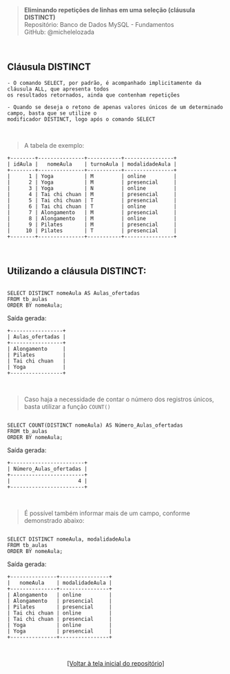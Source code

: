 > **Eliminando repetições de linhas em uma seleção (cláusula DISTINCT)**     
> Repositório: Banco de Dados MySQL - Fundamentos  
> GitHub: @michelelozada
&nbsp;

&nbsp;  
## Cláusula DISTINCT
```
- O comando SELECT, por padrão, é acompanhado implicitamente da cláusula ALL, que apresenta todos
os resultados retornados, ainda que contenham repetições

- Quando se deseja o retono de apenas valores únicos de um determinado campo, basta que se utilize o 
modificador DISTINCT, logo após o comando SELECT
```

&nbsp;

> A tabela de exemplo:
```
+--------+---------------+-----------+----------------+
| idAula |   nomeAula    | turnoAula | modalidadeAula |
+--------+---------------+-----------+----------------+
|      1 | Yoga          | M         | online         |
|      2 | Yoga          | M         | presencial     |
|      3 | Yoga          | N         | online         |
|      4 | Tai chi chuan | M         | presencial     |
|      5 | Tai chi chuan | T         | presencial     |
|      6 | Tai chi chuan | T         | online         |
|      7 | Alongamento   | M         | presencial     |
|      8 | Alongamento   | M         | online         |
|      9 | Pilates       | M         | presencial     |
|     10 | Pilates       | T         | presencial     |
+--------+---------------+-----------+----------------+
```

&nbsp;
     
## Utilizando a cláusula DISTINCT:

```mysql

SELECT DISTINCT nomeAula AS Aulas_ofertadas
FROM tb_aulas
ORDER BY nomeAula;
```

Saída gerada:
```
+-----------------+
| Aulas_ofertadas |
+-----------------+
| Alongamento     |
| Pilates         |
| Tai chi chuan   |
| Yoga            |
+-----------------+
```

&nbsp;
     
> Caso haja a necessidade de contar o número dos registros únicos, basta utilizar a função `COUNT()`
```mysql

SELECT COUNT(DISTINCT nomeAula) AS Número_Aulas_ofertadas
FROM tb_aulas
ORDER BY nomeAula;
```

Saída gerada:
```
+------------------------+
| Número_Aulas_ofertadas |
+------------------------+
|                      4 |
+------------------------+
```

&nbsp;
     
> É possível também informar mais de um campo, conforme demonstrado abaixo:

```mysql

SELECT DISTINCT nomeAula, modalidadeAula
FROM tb_aulas
ORDER BY nomeAula;
```
Saída gerada:
```
+---------------+----------------+
|   nomeAula    | modalidadeAula |
+---------------+----------------+
| Alongamento   | online         |
| Alongamento   | presencial     |
| Pilates       | presencial     |
| Tai chi chuan | online         |
| Tai chi chuan | presencial     |
| Yoga          | online         |
| Yoga          | presencial     |
+---------------+----------------+

```

&nbsp;

<div align="center">
<a href="https://github.com/michelelozada/MySQL-Study-Notes">[Voltar à tela inicial do repositório]</a>
</div>